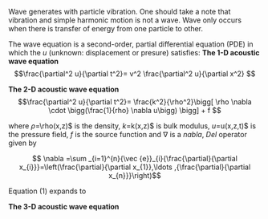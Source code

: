 Wave generates with particle vibration. One should take a note that vibration and simple harmonic motion is not a wave. Wave only occurs when there is transfer of energy from one particle to other.

The wave equation is a second-order, partial differential equation (PDE) in which the $u$ (unknown: displacement or presure) satisfies:
**The 1-D acoustic wave equation**
$$\frac{\partial^2 u}{\partial t^2}= v^2 \frac{\partial^2 u}{\partial x^2} $$

**The 2-D acoustic wave equation**
$$\frac{\partial^2 u}{\partial t^2}= \frac{k^2}{\rho^2}\bigg[ \rho \nabla \cdot \bigg(\frac{1}{rho} \nabla u\bigg) \bigg] + f $$

where $\rho$=\rho(x,z)$ is the density, $k$=k(x,z)$ is bulk modulus, $u$=u(x,z,t)$ is the pressure field, $f$ is the source function and $\nabla$ is a _nabla_, _Del_ operator given by 

$$ \nabla =\sum _{i=1}^{n}{\vec {e}}_{i}{\frac{\partial}{\partial x_{i}}}=\left(\frac{\partial}{\partial x_{1}},\ldots ,{\frac{\partial}{\partial x_{n}}}\right)$$

Equation (1) expands to


**The 3-D acoustic wave equation**
